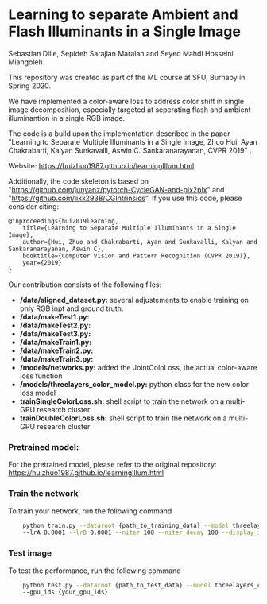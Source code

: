 # Learning to separate Ambient and Flash Illuminants in a Single Image
Sebastian Dille, Sepideh Sarajian Maralan and Seyed Mahdi Hosseini Miangoleh

This repository was created as part of the ML course at SFU, Burnaby in Spring 2020.

We have implemented a color-aware loss to address color shift in single image decomposition, especially targeted at seperating flash and ambient illuminantion in a single RGB image.

The code is a build upon the implementation described in the paper "Learning to Separate Multiple Illuminants in a Single Image, Zhuo Hui, Ayan Chakrabarti, Kalyan Sunkavalli, Aswin C. Sankaranarayanan, CVPR 2019" .

Website: https://huizhuo1987.github.io/learningIllum.html

Additionally, the code skeleton is based on "https://github.com/junyanz/pytorch-CycleGAN-and-pix2pix" and "https://github.com/lixx2938/CGIntrinsics". If you use this code, please consider citing:

    @inproceedings{hui2019learning,
	  	title={Learning to Separate Multiple Illuminants in a Single Image},
	  	author={Hui, Zhuo and Chakrabarti, Ayan and Sunkavalli, Kalyan and Sankaranarayanan, Aswin C},
	  	booktitle={Computer Vision and Pattern Recognition (CVPR 2019)},
	  	year={2019}
	}
  

Our contribution consists of the following files:
  * **/data/aligned_dataset.py:** several adjustements to enable training on only RGB inpt and ground truth.
  * **/data/makeTest1.py:**
  * **/data/makeTest2.py:**
  * **/data/makeTest3.py:**
  * **/data/makeTrain1.py:**
  * **/data/makeTrain2.py:**  
  * **/data/makeTrain3.py:**  
  * **/models/networks.py:** added the JointColoLoss, the actual color-aware loss function
  * **/models/threelayers_color_model.py:** python class for the new color loss model
  * **trainSingleColorLoss.sh:** shell script to train the network on a multi-GPU research cluster
  * **trainDoubleColorLoss.sh:** shell script to train the network on a multi-GPU research cluster


### Pretrained model:
For the pretrained model, please refer to the original repository: https://huizhuo1987.github.io/learningIllum.html


### Train the network
To train your network, run the following command
```bash
    python train.py --dataroot {path_to_training_data} --model threelayers_color --name {your_training_name} 
    --lrA 0.0001 --lrB 0.0001 --niter 100 --niter_decay 100 --display_id -1 --gpu_ids {your_gpu_ids}
```

### Test image
To test the performance, run the following command
```bash
    python test.py --dataroot {path_to_test_data} --model threelayers_color --name {your_training_name} 
    --gpu_ids {your_gpu_ids}
```
